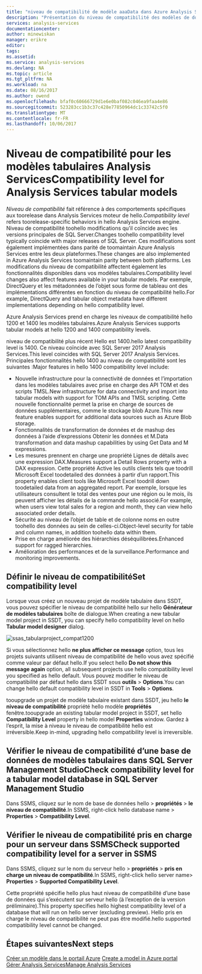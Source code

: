 ```yaml
---
title: "niveau de compatibilité de modèle aaaData dans Azure Analysis Services | Documents Microsoft"
description: "Présentation du niveau de compatibilité des modèles de données tabulaires."
services: analysis-services
documentationcenter: 
author: minewiskan
manager: erikre
editor: 
tags: 
ms.assetid: 
ms.service: analysis-services
ms.devlang: NA
ms.topic: article
ms.tgt_pltfrm: NA
ms.workload: na
ms.date: 08/16/2017
ms.author: owend
ms.openlocfilehash: bfaf0c60666729d1e6e0baf082c046ea9faa4e86
ms.sourcegitcommit: 523283cc1b3c37c428e77850964dc1c33742c5f0
ms.translationtype: MT
ms.contentlocale: fr-FR
ms.lasthandoff: 10/06/2017
---
```

# <a name="compatibility-level-for-analysis-services-tabular-models"></a><span data-ttu-id="0e890-103">Niveau de compatibilité pour les modèles tabulaires Analysis Services</span><span class="sxs-lookup"><span data-stu-id="0e890-103">Compatibility level for Analysis Services tabular models</span></span>

<span data-ttu-id="0e890-104">*Niveau de compatibilité* fait référence à des comportements spécifiques aux toorelease dans Analysis Services moteur de hello.</span><span class="sxs-lookup"><span data-stu-id="0e890-104">*Compatibility level* refers toorelease-specific behaviors in hello Analysis Services engine.</span></span> <span data-ttu-id="0e890-105">Niveau de compatibilité toohello modifications qu’il coïncide avec les versions principales de SQL Server.</span><span class="sxs-lookup"><span data-stu-id="0e890-105">Changes toohello compatibility level typically coincide with major releases of SQL Server.</span></span> <span data-ttu-id="0e890-106">Ces modifications sont également implémentées dans parité de toomaintain Azure Analysis Services entre les deux plateformes.</span><span class="sxs-lookup"><span data-stu-id="0e890-106">These changes are also implemented in Azure Analysis Services toomaintain parity between both platforms.</span></span> <span data-ttu-id="0e890-107">Les modifications du niveau de compatibilité affectent également les fonctionnalités disponibles dans vos modèles tabulaires.</span><span class="sxs-lookup"><span data-stu-id="0e890-107">Compatibility level changes also affect features available in your tabular models.</span></span> <span data-ttu-id="0e890-108">Par exemple, DirectQuery et les métadonnées de l’objet sous forme de tableau ont des implémentations différentes en fonction du niveau de compatibilité hello.</span><span class="sxs-lookup"><span data-stu-id="0e890-108">For example, DirectQuery and tabular object metadata have different implementations depending on hello compatibility level.</span></span> 

<span data-ttu-id="0e890-109">Azure Analysis Services prend en charge les niveaux de compatibilité hello 1200 et 1400 les modèles tabulaires.</span><span class="sxs-lookup"><span data-stu-id="0e890-109">Azure Analysis Services supports tabular models at hello 1200 and 1400 compatibility levels.</span></span>

<span data-ttu-id="0e890-110">niveau de compatibilité plus récent Hello est 1400.</span><span class="sxs-lookup"><span data-stu-id="0e890-110">hello latest compatibility level is 1400.</span></span> <span data-ttu-id="0e890-111">Ce niveau coïncide avec SQL Server 2017 Analysis Services.</span><span class="sxs-lookup"><span data-stu-id="0e890-111">This level coincides with SQL Server 2017 Analysis Services.</span></span> <span data-ttu-id="0e890-112">Principales fonctionnalités hello 1400 au niveau de compatibilité sont les suivantes :</span><span class="sxs-lookup"><span data-stu-id="0e890-112">Major features in hello 1400 compatibility level include:</span></span>

*  <span data-ttu-id="0e890-113">Nouvelle infrastructure pour la connectivité de données et l’importation dans les modèles tabulaires avec prise en charge des API TOM et des scripts TMSL.</span><span class="sxs-lookup"><span data-stu-id="0e890-113">New infrastructure for data connectivity and import into tabular models with support for TOM APIs and TMSL scripting.</span></span> <span data-ttu-id="0e890-114">Cette nouvelle fonctionnalité permet la prise en charge de sources de données supplémentaires, comme le stockage blob Azure.</span><span class="sxs-lookup"><span data-stu-id="0e890-114">This new feature enables support for additional data sources such as Azure Blob storage.</span></span>
*  <span data-ttu-id="0e890-115">Fonctionnalités de transformation de données et de mashup des données à l’aide d’expressions Obtenir les données et M.</span><span class="sxs-lookup"><span data-stu-id="0e890-115">Data transformation and data mashup capabilities by using Get Data and M expressions.</span></span>
*  <span data-ttu-id="0e890-116">Les mesures prennent en charge une propriété Lignes de détails avec une expression DAX.</span><span class="sxs-lookup"><span data-stu-id="0e890-116">Measures support a Detail Rows property with a DAX expression.</span></span> <span data-ttu-id="0e890-117">Cette propriété Active les outils clients tels que toodrill Microsoft Excel toodetailed des données à partir d’un rapport.</span><span class="sxs-lookup"><span data-stu-id="0e890-117">This property enables client tools like Microsoft Excel toodrill down toodetailed data from an aggregated report.</span></span> <span data-ttu-id="0e890-118">Par exemple, lorsque les utilisateurs consultent le total des ventes pour une région ou le mois, ils peuvent afficher les détails de la commande hello associé.</span><span class="sxs-lookup"><span data-stu-id="0e890-118">For example, when users view total sales for a region and month, they can view hello associated order details.</span></span> 
*  <span data-ttu-id="0e890-119">Sécurité au niveau de l’objet de table et de colonne noms en outre toohello des données au sein de celles-ci.</span><span class="sxs-lookup"><span data-stu-id="0e890-119">Object-level security for table and column names, in addition toohello data within them.</span></span>
*  <span data-ttu-id="0e890-120">Prise en charge améliorée des hiérarchies déséquilibrées.</span><span class="sxs-lookup"><span data-stu-id="0e890-120">Enhanced support for ragged hierarchies.</span></span>
*  <span data-ttu-id="0e890-121">Amélioration des performances et de la surveillance.</span><span class="sxs-lookup"><span data-stu-id="0e890-121">Performance and monitoring improvements.</span></span>
  
## <a name="set-compatibility-level"></a><span data-ttu-id="0e890-122">Définir le niveau de compatibilité</span><span class="sxs-lookup"><span data-stu-id="0e890-122">Set compatibility level</span></span> 
 <span data-ttu-id="0e890-123">Lorsque vous créez un nouveau projet de modèle tabulaire dans SSDT, vous pouvez spécifier le niveau de compatibilité hello sur hello **Générateur de modèles tabulaires** boîte de dialogue.</span><span class="sxs-lookup"><span data-stu-id="0e890-123">When creating a new tabular model project in SSDT, you can specify hello compatibility level on hello **Tabular model designer** dialog.</span></span> 
  
 ![ssas_tabularproject_compat1200](./media/analysis-services-compat-level/aas-tabularproject-compat.png)  
  
 <span data-ttu-id="0e890-125">Si vous sélectionnez hello **ne plus afficher ce message** option, tous les projets suivants utilisent niveau de compatibilité de hello vous avez spécifié comme valeur par défaut hello.</span><span class="sxs-lookup"><span data-stu-id="0e890-125">If you select hello **Do not show this message again** option, all subsequent projects use hello compatibility level you specified as hello default.</span></span> <span data-ttu-id="0e890-126">Vous pouvez modifier le niveau de compatibilité par défaut hello dans SSDT sous **outils** > **Options**.</span><span class="sxs-lookup"><span data-stu-id="0e890-126">You can change hello default compatibility level in SSDT in **Tools** > **Options**.</span></span>  
  
 <span data-ttu-id="0e890-127">tooupgrade un projet de modèle tabulaire existant dans SSDT, jeu hello **le niveau de compatibilité** propriété hello modèle **propriétés** fenêtre.</span><span class="sxs-lookup"><span data-stu-id="0e890-127">tooupgrade an existing tabular model project in SSDT, set  hello **Compatibility Level** property in hello model **Properties** window.</span></span> <span data-ttu-id="0e890-128">Gardez à l’esprit, la mise à niveau le niveau de compatibilité hello est irréversible.</span><span class="sxs-lookup"><span data-stu-id="0e890-128">Keep in-mind, upgrading hello compatibility level is irreversible.</span></span>
  
## <a name="check-compatibility-level-for-a-tabular-model-database-in-sql-server-management-studio"></a><span data-ttu-id="0e890-129">Vérifier le niveau de compatibilité d’une base de données de modèles tabulaires dans SQL Server Management Studio</span><span class="sxs-lookup"><span data-stu-id="0e890-129">Check compatibility level for a tabular model database in SQL Server Management Studio</span></span> 
 <span data-ttu-id="0e890-130">Dans SSMS, cliquez sur le nom de base de données hello > **propriétés** > **le niveau de compatibilité**.</span><span class="sxs-lookup"><span data-stu-id="0e890-130">In SSMS, right-click hello database name > **Properties** > **Compatibility Level**.</span></span>  
  
## <a name="check-supported-compatibility-level-for-a-server-in-ssms"></a><span data-ttu-id="0e890-131">Vérifier le niveau de compatibilité pris en charge pour un serveur dans SSMS</span><span class="sxs-lookup"><span data-stu-id="0e890-131">Check supported compatibility level for a server in SSMS</span></span>  
 <span data-ttu-id="0e890-132">Dans SSMS, cliquez sur le nom du serveur hello > **propriétés** > **pris en charge un niveau de compatibilité**.</span><span class="sxs-lookup"><span data-stu-id="0e890-132">In SSMS, right-click hello server name>  **Properties** > **Supported Compatibility Level**.</span></span>  
  
 <span data-ttu-id="0e890-133">Cette propriété spécifie hello plus haut niveau de compatibilité d’une base de données qui s’exécutent sur serveur hello (à l’exception de la version préliminaire).</span><span class="sxs-lookup"><span data-stu-id="0e890-133">This property specifies hello highest compatibility level of a database that will run on hello server (excluding preview).</span></span> <span data-ttu-id="0e890-134">Hello pris en charge le niveau de compatibilité ne peut pas être modifié.</span><span class="sxs-lookup"><span data-stu-id="0e890-134">hello supported compatibility level cannot be changed.</span></span>  

## <a name="next-steps"></a><span data-ttu-id="0e890-135">Étapes suivantes</span><span class="sxs-lookup"><span data-stu-id="0e890-135">Next steps</span></span>
  <span data-ttu-id="0e890-136">[Créer un modèle dans le portail Azure](analysis-services-create-model-portal.md) </span><span class="sxs-lookup"><span data-stu-id="0e890-136">[Create a model in Azure portal](analysis-services-create-model-portal.md) </span></span>  
  [<span data-ttu-id="0e890-137">Gérer Analysis Services</span><span class="sxs-lookup"><span data-stu-id="0e890-137">Manage Analysis Services</span></span>](analysis-services-manage.md)  
